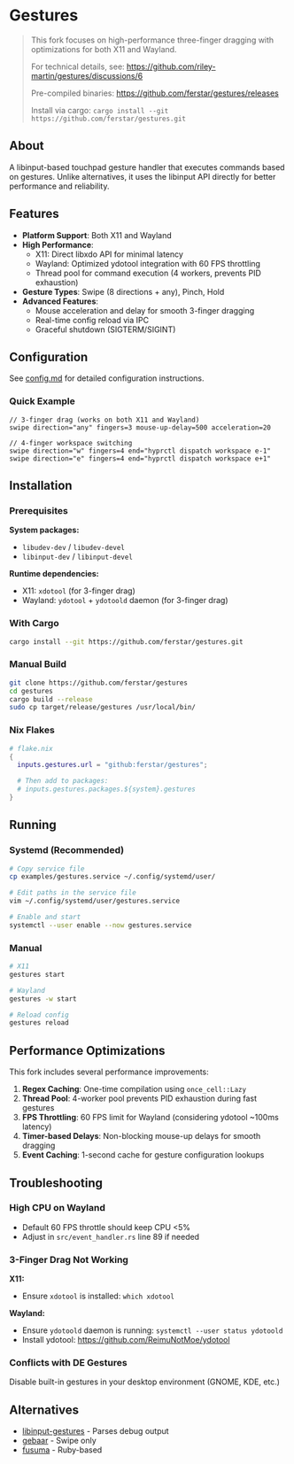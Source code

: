 # Gestures

> This fork focuses on high-performance three-finger dragging with optimizations for both X11 and Wayland.
>
> For technical details, see: https://github.com/riley-martin/gestures/discussions/6
>
> Pre-compiled binaries: https://github.com/ferstar/gestures/releases
>
> Install via cargo: `cargo install --git https://github.com/ferstar/gestures.git`

## About
A libinput-based touchpad gesture handler that executes commands based on gestures.
Unlike alternatives, it uses the libinput API directly for better performance and reliability.

## Features
- **Platform Support**: Both X11 and Wayland
- **High Performance**:
  - X11: Direct libxdo API for minimal latency
  - Wayland: Optimized ydotool integration with 60 FPS throttling
  - Thread pool for command execution (4 workers, prevents PID exhaustion)
- **Gesture Types**: Swipe (8 directions + any), Pinch, Hold
- **Advanced Features**:
  - Mouse acceleration and delay for smooth 3-finger dragging
  - Real-time config reload via IPC
  - Graceful shutdown (SIGTERM/SIGINT)

## Configuration
See [config.md](./config.md) for detailed configuration instructions.

### Quick Example
```kdl
// 3-finger drag (works on both X11 and Wayland)
swipe direction="any" fingers=3 mouse-up-delay=500 acceleration=20

// 4-finger workspace switching
swipe direction="w" fingers=4 end="hyprctl dispatch workspace e-1"
swipe direction="e" fingers=4 end="hyprctl dispatch workspace e+1"
```

## Installation

### Prerequisites
**System packages:**
- `libudev-dev` / `libudev-devel`
- `libinput-dev` / `libinput-devel`

**Runtime dependencies:**
- X11: `xdotool` (for 3-finger drag)
- Wayland: `ydotool` + `ydotoold` daemon (for 3-finger drag)

### With Cargo
```bash
cargo install --git https://github.com/ferstar/gestures.git
```

### Manual Build
```bash
git clone https://github.com/ferstar/gestures
cd gestures
cargo build --release
sudo cp target/release/gestures /usr/local/bin/
```

### Nix Flakes
```nix
# flake.nix
{
  inputs.gestures.url = "github:ferstar/gestures";

  # Then add to packages:
  # inputs.gestures.packages.${system}.gestures
}
```

## Running

### Systemd (Recommended)
```bash
# Copy service file
cp examples/gestures.service ~/.config/systemd/user/

# Edit paths in the service file
vim ~/.config/systemd/user/gestures.service

# Enable and start
systemctl --user enable --now gestures.service
```

### Manual
```bash
# X11
gestures start

# Wayland
gestures -w start

# Reload config
gestures reload
```

## Performance Optimizations

This fork includes several performance improvements:

1. **Regex Caching**: One-time compilation using `once_cell::Lazy`
2. **Thread Pool**: 4-worker pool prevents PID exhaustion during fast gestures
3. **FPS Throttling**: 60 FPS limit for Wayland (considering ydotool ~100ms latency)
4. **Timer-based Delays**: Non-blocking mouse-up delays for smooth dragging
5. **Event Caching**: 1-second cache for gesture configuration lookups

## Troubleshooting

### High CPU on Wayland
- Default 60 FPS throttle should keep CPU <5%
- Adjust in `src/event_handler.rs` line 89 if needed

### 3-Finger Drag Not Working
**X11:**
- Ensure `xdotool` is installed: `which xdotool`

**Wayland:**
- Ensure `ydotoold` daemon is running: `systemctl --user status ydotoold`
- Install ydotool: https://github.com/ReimuNotMoe/ydotool

### Conflicts with DE Gestures
Disable built-in gestures in your desktop environment (GNOME, KDE, etc.)

## Alternatives
- [libinput-gestures](https://github.com/bulletmark/libinput-gestures) - Parses debug output
- [gebaar](https://github.com/Coffee2CodeNL/gebaar-libinput) - Swipe only
- [fusuma](https://github.com/iberianpig/fusuma) - Ruby-based
